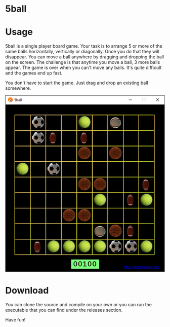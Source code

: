 # 5ball

# Usage

5ball is a single player board game. Your task is to arrange 5 or more of the same balls horizontally, vertically or diagonally. Once you do that they will disappear. You can move a ball anywhere by dragging and dropping the ball on the screen. 
The challenge is that anytime you move a ball, 3 more balls appear. The game is over when you can't move any balls. It's quite difficult and the games end up fast.

You don't have to start the game. Just drag and drop an existing ball somewhere.

![5ball](5ball.png)

# Download

You can clone the source and compile on your own or you can run the executable that you can find under the releases section.

Have fun!